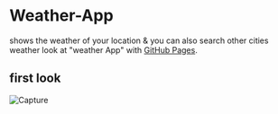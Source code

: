 # Weather-App
shows the weather of your location &amp; you can also search other cities weather
look at "weather App" with [GitHub Pages](https://hosseinmazhar.github.io/Weather-App/).

## first look 
![Capture](https://user-images.githubusercontent.com/91896821/176259342-caffa7bf-5e94-43ae-8ec1-972c82780b02.PNG)



